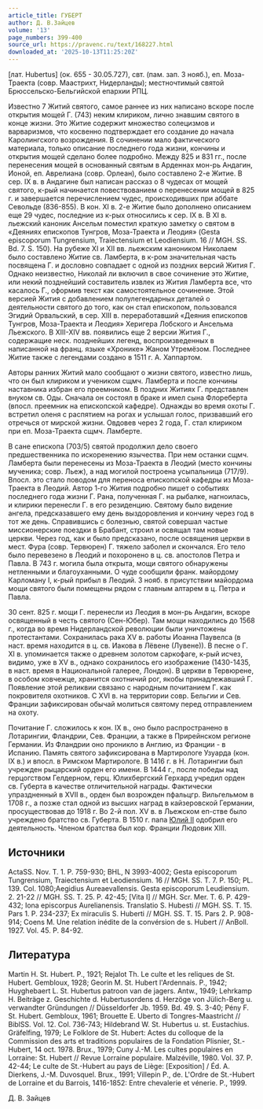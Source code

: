 ```yaml
---
article_title: ГУБЕРТ
author: Д. В.Зайцев
volume: '13'
page_numbers: 399-400
source_url: https://pravenc.ru/text/168227.html
downloaded_at: '2025-10-13T11:25:20Z'
---
```


[лат. Hubertus] (ок. 655 - 30.05.727), свт. (пам. зап. 3 нояб.), еп. Моза-Траекта (совр. Маастрихт, Нидерланды); местночтимый святой Брюссельско-Бельгийской епархии РПЦ.

Известно 7 Житий святого, самое раннее из них написано вскоре после открытия мощей Г. (743) неким клириком, лично знавшим святого в конце жизни. Это Житие содержит множество солецизмов и варваризмов, что косвенно подтверждает его создание до начала Каролингского возрождения. В сочинении мало фактического материала, только описание последнего года жизни, кончины и открытия мощей сделано более подробно. Между 825 и 831 гг., после перенесения мощей в основанный святым в Арденнах мон-рь Андагин, Ионой, еп. Аврелиана (совр. Орлеан), было составлено 2-е Житие. В сер. IX в. в Андагине был написан рассказ о 8 чудесах от мощей святого, к-рый начинается повествованием о перенесении мощей в 825 г. и завершается перечислением чудес, происходивших при аббате Севольде (836-855). В кон. XI в. 2-е Житие было дополнено описанием еще 29 чудес, последние из к-рых относились к сер. IX в. В XI в. льежский каноник Ансельм поместил краткую заметку о святом в «Деяниях епископов Тунгров, Моза-Траекта и Леодия» (Gesta episcoporum Tungrensium, Traiectensium et Leodiensium. 16 // MGH. SS. Bd. 7. S. 150). На рубеже XI и XII вв. льежским каноником Николаем было составлено Житие св. Ламберта, в к-ром значительная часть посвящена Г. и дословно совпадает с одной из поздних версий Жития Г. Однако неизвестно, Николай ли включил в свое сочинение это Житие, или некий позднейший составитель извлек из Жития Ламберта все, что касалось Г., оформив текст как самостоятельное сочинение. Этой версией Жития с добавлением полулегендарных деталей о деятельности святого до того, как он стал епископом, пользовался Эгидий Орвальский, в сер. XIII в. переработавший «Деяния епископов Тунгров, Моза-Траекта и Леодия» Херигера Лобского и Ансельма Льежского. В XIII-XIV вв. появились еще 2 версии Жития Г., содержащие неск. позднейших легенд, воспроизведенных в написанной на франц. языке «Хронике» Жаном Утремёзом. Последнее Житие также с легендами создано в 1511 г. А. Хаппартом.

Авторы ранних Житий мало сообщают о жизни святого, известно лишь, что он был клириком и учеником сщмч. Ламберта и после кончины наставника избран его преемником. В поздних Житиях Г. представлен внуком св. Оды. Сначала он состоял в браке и имел сына Флореберта (впосл. преемник на епископской кафедре). Однажды во время охоты Г. встретил оленя с распятием на рогах и услышал голос, призвавший его отречься от мирской жизни. Овдовев через 2 года, Г. стал клириком при еп. Моза-Траекта сщмч. Ламберте.

В сане епископа (703/5) святой продолжил дело своего предшественника по искоренению язычества. При нем останки сщмч. Ламберта были перенесены из Моза-Траекта в Леодий (место кончины мученика; совр. Льеж), а над могилой построена усыпальница (717/9). Впосл. это стало поводом для переноса епископской кафедры из Моза-Траекта в Леодий. Автор 1-го Жития подробно пишет о событиях последнего года жизни Г. Рана, полученная Г. на рыбалке, нагноилась, и клирики перенесли Г. в его резиденцию. Святому было видение ангела, предсказавшего ему день выздоровления и кончину через год в тот же день. Справившись с болезнью, святой совершал частые миссионерские поездки в Брабант, строил и освящал там новые церкви. Через год, как и было предсказано, после освящения церкви в мест. Фура (совр. Тервюрен) Г. тяжело заболел и скончался. Его тело было перевезено в Леодий и похоронено в ц. св. апостолов Петра и Павла. В 743 г. могила была открыта, мощи святого обнаружены нетленными и благоуханными. О чуде сообщили франк. майордому Карломану I, к-рый прибыл в Леодий. 3 нояб. в присутствии майордома мощи святого были помещены рядом с главным алтарем в ц. Петра и Павла.

30 сент. 825 г. мощи Г. перенесли из Леодия в мон-рь Андагин, вскоре освященный в честь святого (Сен-Юбер). Там мощи находились до 1568 г., когда во время Нидерландской революции были уничтожены протестантами. Сохранилась рака XV в. работы Иоанна Паувелса (в наст. время находится в ц. св. Иакова в Лёвене (Лувене)). В песне о Г. XI в. упоминается также о древнем золотом саркофаге, к-рый исчез, видимо, уже в XV в., однако сохранилось его изображение (1430-1435, в наст. время в Национальной галерее, Лондон). В церкви в Тервюрене, в особом ковчежце, хранится охотничий рог, якобы принадлежавший Г. Появление этой реликвии связано с народным почитанием Г. как покровителя охотников. С XVI в. на территории совр. Бельгии и Сев. Франции зафиксирован обычай молиться святому перед отправлением на охоту.

Почитание Г. сложилось к кон. IX в., оно было распространено в Лотарингии, Фландрии, Сев. Франции, а также в Прирейнском регионе Германии. Из Фландрии оно проникло в Англию, из Франции - в Испанию. Память святого зафиксирована в Мартирологе Узуарда (кон. IX в.) и впосл. в Римском Мартирологе. В 1416 г. в Н. Лотарингии был учрежден рыцарский орден его имени. В 1444 г., после победы над герцогством Гелдерном, герц. Юлихбергский Герхард учредил орден св. Губерта в качестве отличительной награды. Фактически упраздненный в XVII в., орден был возрожден пфальцгр. Вильгельмом в 1708 г., а позже стал одной из высших наград в кайзеровской Германии, просуществовав до 1918 г. Во 2-й пол. XV в. в Льежском еп-стве было учреждено братство св. Губерта. В 1510 г. папа [Юлий II](<https://pravenc.ru/text/Юлий II.html>) одобрил его деятельность. Членом братства был кор. Франции Людовик XIII.

## Источники

ActaSS. Nov. T. 1. P. 759-930; BHL, N 3993-4002; Gesta episcoporum Tungrensium, Traiectensium et Leodiensium. 16 // MGH. SS. T. 7. P. 150; PL. 139. Col. 1080;Aegidius Aureaevallensis. Gesta episcoporum Leudiensium. 2. 21-22 // MGH. SS. T. 25. P. 42-45; [Vita I] // MGH. Scr. Mer. T. 6. P. 429-432; Iona episcorpus Aurelianensis. Translatio S. Hubesti // MGH. SS. T. 15. Pars 1. P. 234-237; Ex miraculis S. Huberti // MGH. SS. T. 15. Pars 2. P. 908-914; Coens M. Une relation inédite de la convérsion de s. Hubert // AnBoll. 1927. Vol. 45. P. 84-92.

## Литература

Martin H. St. Hubert. P., 1921; Rejalot Th. Le culte et les reliques de St. Hubert. Gembloux, 1928; Georin M. St. Hubert l'Ardennais. P., 1942; Huyghebaert L. St. Hubertus patroon van de jagers. Antw., 1949; Lehrkamp H. Beiträge z. Geschichte d. Hubertusordens d. Herzöge von Jülich-Berg u. verwandter Gründungen // Düsseldorfer Jb. 1959. Bd. 49. S. 3-40; Pény F. St. Hubert. Gembloux, 1961; Brouette E. Uberto di Tongres-Maastricht // BiblSS. Vol. 12. Col. 736-743; Hildebrand W. St. Hubertus u. st. Eustachius. Gräfelfing, 1979; Le Folklore de St. Hubert: Actes du colloque de la Commission des arts et traditions populaires de la Fondation Plisnier, St.-Hubert, 14 oct. 1978. Brux., 1979; Cuny J.-M. Les cultes populaires en Lorraine: St. Hubert // Revue Lorraine populaire. Malzéville, 1980. Vol. 37. P. 42-44; Le culte de St.-Hubert au pays de Liège: [Exposition] / Éd. A. Dierkens, J.-M. Duvosquel. Brux., 1991; Villepin P., de. L'Ordre de St.-Hubert de Lorraine et du Barrois, 1416-1852: Entre chevalerie et vénerie. P., 1999.

Д. В.  Зайцев
